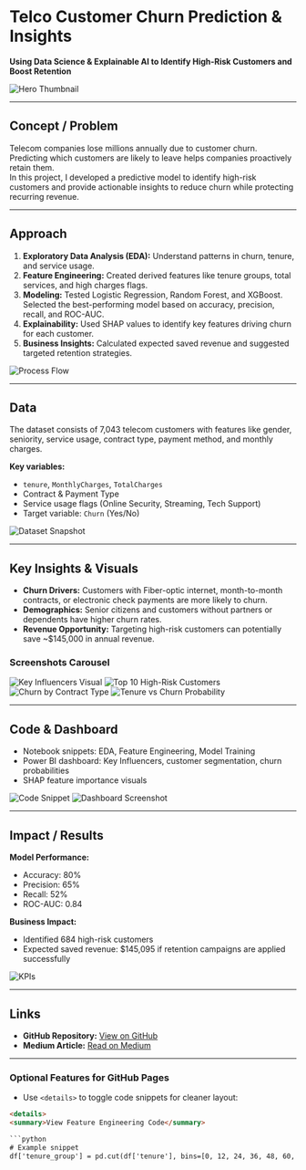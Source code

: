 # Telco Customer Churn Prediction & Insights

**Using Data Science & Explainable AI to Identify High-Risk Customers and Boost Retention**

![Hero Thumbnail](images/churn-dashboard.png)

---

## Concept / Problem

Telecom companies lose millions annually due to customer churn. Predicting which customers are likely to leave helps companies proactively retain them.  
In this project, I developed a predictive model to identify high-risk customers and provide actionable insights to reduce churn while protecting recurring revenue.

---

## Approach

1. **Exploratory Data Analysis (EDA):** Understand patterns in churn, tenure, and service usage.  
2. **Feature Engineering:** Created derived features like tenure groups, total services, and high charges flags.  
3. **Modeling:** Tested Logistic Regression, Random Forest, and XGBoost. Selected the best-performing model based on accuracy, precision, recall, and ROC-AUC.  
4. **Explainability:** Used SHAP values to identify key features driving churn for each customer.  
5. **Business Insights:** Calculated expected saved revenue and suggested targeted retention strategies.

![Process Flow](images/workflow_diagram.png)

---

## Data

The dataset consists of 7,043 telecom customers with features like gender, seniority, service usage, contract type, payment method, and monthly charges.  

**Key variables:**
- `tenure`, `MonthlyCharges`, `TotalCharges`  
- Contract & Payment Type  
- Service usage flags (Online Security, Streaming, Tech Support)  
- Target variable: `Churn` (Yes/No)

![Dataset Snapshot](images/data-overview.png)

---

## Key Insights & Visuals

- **Churn Drivers:** Customers with Fiber-optic internet, month-to-month contracts, or electronic check payments are more likely to churn.  
- **Demographics:** Senior citizens and customers without partners or dependents have higher churn rates.  
- **Revenue Opportunity:** Targeting high-risk customers can potentially save ~$145,000 in annual revenue.

### Screenshots Carousel
<div class="carousel">
  <img src="images/key-influencers.png" alt="Key Influencers Visual">
  <img src="images/top10_highrisk.png" alt="Top 10 High-Risk Customers">
  <img src="images/pie_chart_contract.png" alt="Churn by Contract Type">
  <img src="images/line_chart_tenure.png" alt="Tenure vs Churn Probability">
</div>

---

## Code & Dashboard

- Notebook snippets: EDA, Feature Engineering, Model Training  
- Power BI dashboard: Key Influencers, customer segmentation, churn probabilities  
- SHAP feature importance visuals

![Code Snippet](images/code_snippet.png)
![Dashboard Screenshot](images/dashboard_screenshot.png)

---

## Impact / Results

**Model Performance:**
- Accuracy: 80%  
- Precision: 65%  
- Recall: 52%  
- ROC-AUC: 0.84  

**Business Impact:**
- Identified 684 high-risk customers  
- Expected saved revenue: $145,095 if retention campaigns are applied successfully

![KPIs](images/kpi_dashboard.png)

---

## Links

- **GitHub Repository:** [View on GitHub](https://github.com/yourusername/telco-churn)  
- **Medium Article:** [Read on Medium](https://medium.com/@yourusername/telco-churn-analysis)  

---

### Optional Features for GitHub Pages

- Use `<details>` to toggle code snippets for cleaner layout:
```html
<details>
<summary>View Feature Engineering Code</summary>

```python
# Example snippet
df['tenure_group'] = pd.cut(df['tenure'], bins=[0, 12, 24, 36, 48, 60, 72], labels=['0-12','13-24','25-36','37-48','49-60','61+'])

